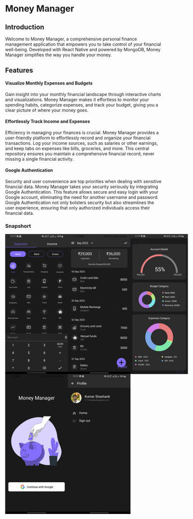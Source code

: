 # Money Manager

## Introduction

Welcome to Money Manager, a comprehensive personal finance management application that empowers you to take control of your financial well-being. Developed with React Native and powered by MongoDB, Money Manager simplifies the way you handle your money.

## Features

#### Visualize Monthly Expenses and Budgets

Gain insight into your monthly financial landscape through interactive charts and visualizations. Money Manager makes it effortless to monitor your spending habits, categorize expenses, and track your budget, giving you a clear picture of where your money goes.

#### Effortlessly Track Income and Expenses

Efficiency in managing your finances is crucial. Money Manager provides a user-friendly platform to effortlessly record and organize your financial transactions. Log your income sources, such as salaries or other earnings, and keep tabs on expenses like bills, groceries, and more. This central repository ensures you maintain a comprehensive financial record, never missing a single financial activity.

#### Google Authentication

Security and user convenience are top priorities when dealing with sensitive financial data. Money Manager takes your security seriously by integrating Google Authentication. This feature allows secure and easy login with your Google account, eliminating the need for another username and password. Google Authentication not only bolsters security but also streamlines the user experience, ensuring that only authorized individuals access their financial data.


### Snapshort
<div style="display: flex; flex-direction: row;">

<img src="/images/2.jpg" alt="Expense Chart" height="450">
<img src="/images/5.jpeg" alt="Expense Chart" height="450">
<img src="/images/3.jpg" alt="Expense Chart" height="450">
</div>
<div style="display: flex; flex-direction: row;">
<img src="/images/1.jpg" alt="Expense Chart" height="450">
<img src="/images/4.jpeg" alt="Expense Chart" height="450">
</div>
